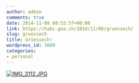 ```yaml
---
author: admin
comments: true
date: 2014-11-08 08:52:57+00:00
link: https://habi.gna.ch/2014/11/08/gruessech/
slug: gruessech
title: Grüessech!
wordpress_id: 3609
categories:
- personal
---
```


[![IMG_3112.JPG](https://habi.gna.ch/wp-content/uploads/2014/11/IMG_3112.jpg)](https://habi.gna.ch/wp-content/uploads/2014/11/IMG_3112.jpg)
